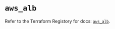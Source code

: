 # `aws_alb`

Refer to the Terraform Registory for docs: [`aws_alb`](https://registry.terraform.io/providers/hashicorp/aws/5.30.0/docs/resources/alb).
